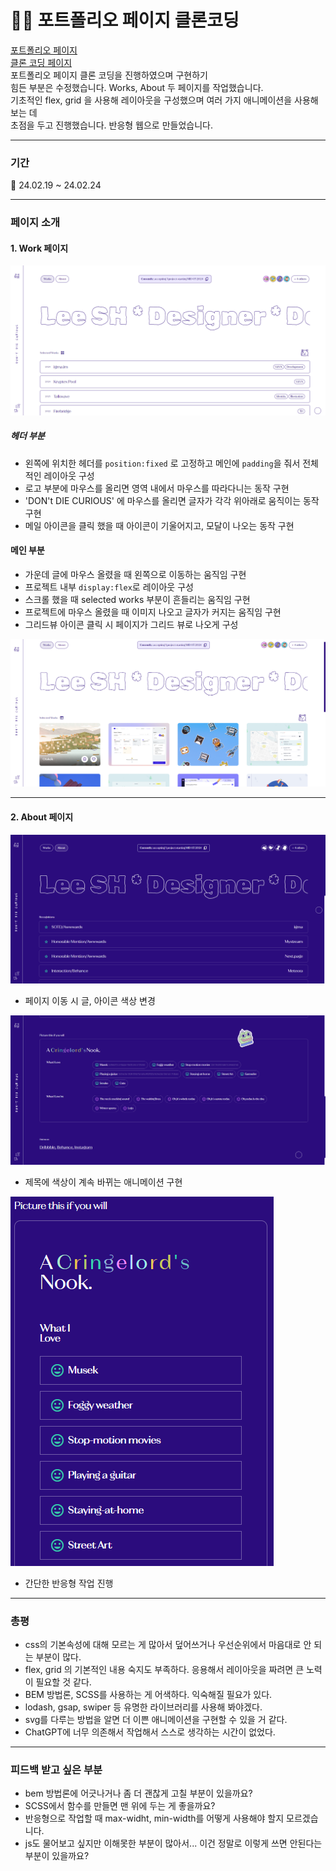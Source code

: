 # 👨‍💻 포트폴리오 페이지 클론코딩
[포트폴리오 페이지](https://igma.im/)<br/>
[클론 코딩 페이지](www.naver.com)<br/>
포트폴리오 페이지 클론 코딩을 진행하였으며 구현하기<br/> 힘든 부분은 수정했습니다.
Works, About 두 페이지를 작업했습니다.<br/> 기초적인 flex, grid 을 사용해 레이아웃을 구성했으며
여러 가지 애니메이션을 사용해 보는 데<br/> 초점을 두고 진행했습니다. 
반응형 웹으로 만들었습니다. 
___
### 기간
📆 24.02.19 ~ 24.02.24
___
### 페이지 소개 
#### 1. Work 페이지
![Work1](./images/readme/work1.png)
##### 헤더 부분
- 왼쪽에 위치한 헤더를 `position:fixed` 로 고정하고 메인에 `padding`을 줘서 전체적인 레이아웃 구성
- 로고 부분에 마우스를 올리면 영역 내에서 마우스를 따라다니는 동작 구현
- 'DON't DIE CURIOUS' 에 마우스를 올리면 글자가 각각 위아래로 움직이는 동작 구현
- 메일 아이콘을 클릭 했을 때 아이콘이 기울어지고, 모달이 나오는 동작 구현

#### 메인 부분
- 가운데 글에 마우스 올렸을 때 왼쪽으로 이동하는 움직임 구현
- 프로젝트 내부 `display:flex`로 레이아웃 구성 
- 스크롤 했을 때 selected works 부분이 흔들리는 움직임 구현
- 프로젝트에 마우스 올렸을 때 이미지 나오고 글자가 커지는 움직임 구현
- 그리드뷰 아이콘 클릭 시 페이지가 그리드 뷰로 나오게 구성

![Work2](./images/readme/work2.png)
___
#### 2. About 페이지
![About1](./images/readme/about1.png)
- 페이지 이동 시 글, 아이콘 색상 변경

![About2](./images/readme/about2.png)
- 제목에 색상이 계속 바뀌는 애니메이션 구현

![About3](./images/readme/about3.png)
- 간단한 반응형 작업 진행

---
### 총평
- css의 기본속성에 대해 모르는 게 많아서 덮어쓰거나 우선순위에서 마음대로 안 되는 부분이 많다. 
- flex, grid 의 기본적인 내용 숙지도 부족하다. 응용해서 레이아웃을 짜려면 큰 노력이 필요할 것 같다. 
- BEM 방법론, SCSS를 사용하는 게 어색하다. 익숙해질 필요가 있다. 
- lodash, gsap, swiper 등 유명한 라이브러리를 사용해 봐야겠다. 
- svg를 다루는 방법을 알면 더 이쁜 애니메이션을 구현할 수 있을 거 같다. 
- ChatGPT에 너무 의존해서 작업해서 스스로 생각하는 시간이 없었다.
---
### 피드백 받고 싶은 부분
- bem 방법론에 어긋나거나 좀 더 괜찮게 고칠 부분이 있을까요?
- SCSS에서 함수를 만들면 맨 위에 두는 게 좋을까요?
- 반응형으로 작업할 때 max-widht, min-width를 어떻게 사용해야 할지 모르겠습니다.
- js도 물어보고 싶지만 이해못한 부분이 많아서... 이건 정말로 이렇게 쓰면 안된다는 부분이 있을까요?